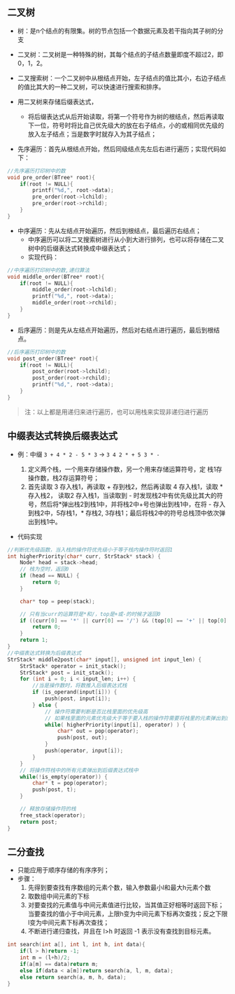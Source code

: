 ## 二叉树
- 树：是n个结点的有限集。树的节点包括一个数据元素及若干指向其子树的分支
- 二叉树：二叉树是一种特殊的树，其每个结点的子结点数量即度不超过2，即0，1，2。
- 二叉搜索树：一个二叉树中从根结点开始，左子结点的值比其小，右边子结点的值比其大的一种二叉树，可以快速进行搜索和排序。

- 用二叉树来存储后缀表达式，
   - 将后缀表达式从后开始读取，将第一个符号作为树的根结点，然后再读取下一位，符号时将比自己优先级大的放在右子结点，小的或相同优先级的放入左子结点；当是数字时就存入为其子结点；

- 先序遍历：首先从根结点开始，然后同级结点先左后右进行遍历；实现代码如下：
```c
//先序遍历打印树中的数
void pre_order(BTree* root){
    if(root != NULL){
        printf("%d,", root->data);
        pre_order(root->lchild);
        pre_order(root->rchild);
    }
}
```

- 中序遍历：先从左结点开始遍历，然后到根结点，最后遍历右结点；
   - 中序遍历可以将二叉搜索树进行从小到大进行排列，也可以将存储在二叉树中的后缀表达式转换成中缀表达式；
   - 实现代码：
```c
//中序遍历打印树中的数,递归算法
void middle_order(BTree* root){
    if(root != NULL){
        middle_order(root->lchild);
        printf("%d,", root->data);
        middle_order(root->rchild);
    }
}
```

- 后序遍历：则是先从左结点开始遍历，然后对右结点进行遍历，最后到根结点。
```c
//后序遍历打印树中的数
void post_order(BTree* root){
    if(root != NULL){
        post_order(root->lchild);
        post_order(root->rchild);
        printf("%d,", root->data);
    }
}
```
> 注：以上都是用递归来进行遍历，也可以用栈来实现非递归进行遍历

## 中缀表达式转换后缀表达式
- 例：中缀 `3 + 4 * 2 - 5 * 3` -> `3 4 2 * + 5 3 * -`
   1. 定义两个栈，一个用来存储操作数，另一个用来存储运算符号，定 栈1存操作数，栈2存运算符号；
   2. 首先读取 3 存入栈1，再读取 + 存到栈2，然后再读取 4 存入栈1，读取 * 存入栈2， 读取2 存入栈1，当读取到 - 时发现栈2中有优先级比其大的符号，然后将*弹出栈2到栈1中，并将栈2中+号也弹出到栈1中，在将 - 存入到栈2中，5存栈1，\* 存栈2, 3存栈1；最后将栈2中的符号总栈顶中依次弹出到栈1中。 

- 代码实现
```c
//判断优先级函数，当入栈的操作符优先级小于等于栈内操作符时返回1
int higherPriority(char* curr, StrStack* stack) {
    Node* head = stack->head;
    // 栈为空时，返回0
    if (head == NULL) { 
        return 0;
    }

    char* top = peep(stack);

    // 只有当curr的运算符是*和/，top是+或-的时候才返回0
    if ((curr[0] == '*' || curr[0] == '/') && (top[0] == '+' || top[0] == '-')) {
        return 0;
    }
    return 1;
}
//中缀表达式转换为后缀表达式
StrStack* middle2post(char* input[], unsigned int input_len) {
    StrStack* operator = init_stack();
    StrStack* post = init_stack();
    for (int i = 0; i < input_len; i++) {
        //当是操作数时，将数推入后缀表达式栈
        if (is_operand(input[i])) {
            push(post, input[i]);
        } else {
            // 操作符需要判断是否比栈里面的优先级高
            // 如果栈里面的元素优先级大于等于要入栈的操作符需要将栈里的元素弹出到后缀栈
            while( higherPriority(input[i], operator) ) {
                char* out = pop(operator);
                push(post, out);
            }
            push(operator, input[i]);
        }
    }
    // 将操作符栈中的所有元素弹出到后缀表达式栈中
    while(!is_empty(operator)) {
        char* t = pop(operator);
        push(post, t);
    }

    // 释放存储操作符的栈
    free_stack(operator);
    return post;
}
```


## 二分查找
  - 只能应用于顺序存储的有序序列；
  - 步骤：  
    1. 先得到要查找有序数组的元素个数，输入参数最小l和最大h元素个数
    2. 取数组中间元素的下标
    3. 对要查找的元素值与中间元素值进行比较，当其值正好相等时返回下标；当要查找的值小于中间元素，上限h变为中间元素下标再次查找；反之下限l变为中间元素下标再次查找；
    4. 不断进行递归查找，并且在 l>h 时返回 -1 表示没有查找到目标元素。

```c
int search(int a[], int l, int h, int data){
    if(l > h)return -1;
    int m = (l+h)/2;
    if(a[m] == data)return m;
    else if(data < a[m])return search(a, l, m, data);
    else return search(a, m, h, data); 
}
```
